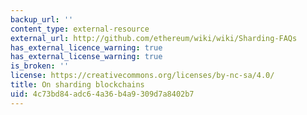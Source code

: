 ```yaml
---
backup_url: ''
content_type: external-resource
external_url: http://github.com/ethereum/wiki/wiki/Sharding-FAQs
has_external_licence_warning: true
has_external_license_warning: true
is_broken: ''
license: https://creativecommons.org/licenses/by-nc-sa/4.0/
title: On sharding blockchains
uid: 4c73bd84-adc6-4a36-b4a9-309d7a8402b7
---
```

